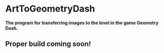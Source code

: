# ArtToGeometryDash
**The program for transferring images to the level in the game Geometry Dash.**
## Proper build coming soon!